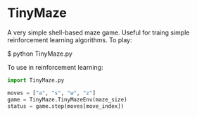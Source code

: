 # TinyMaze

A very simple shell-based maze game. Useful for traing simple reinforcement learning algorithms. To play:

$ python TinyMaze.py <int maze_size>

To use in reinforcement learning:

```python
import TinyMaze.py

moves = ["a", "s", "w", "z"]
game = TinyMaze.TinyMazeEnv(maze_size)
status = game.step(moves[move_index])
```
